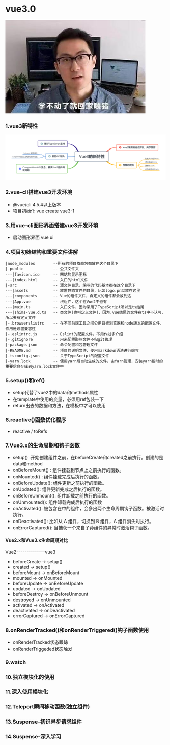 # vue3.0

![](https://github.com/tianshaojun/vue3.0/blob/master/md_img/01.jpg)

### 1.vue3新特性

![](https://github.com/tianshaojun/vue3.0/blob/master/md_img/02.png)

### 2.vue-cli搭建vue3开发环境

+ @vue/cli 4.5.4以上版本
+ 项目初始化  vue create vue3-1

### 3.用vue-cli图形界面搭建vue3开发环境

+ 启动图形界面  vue ui

### 4.项目初始结构和重要文件讲解

```
|node_modules        --所有的项目依赖包都放在这个目录下
|-public             -- 公共文件夹
---|favicon.ico      -- 网站的显示图标
---|index.html       -- 入口的html文件
|-src                -- 源文件目录，编写的代码基本都在这个目录下
---|assets           -- 放置静态文件的目录，比如logo.pn就放在这里
---|components       -- Vue的组件文件，自定义的组件都会放到这
---|App.vue          -- 根组件，这个在Vue2中也有
---|main.ts          -- 入口文件，因为采用了TypeScript所以是ts结尾
---|shims-vue.d.ts   -- 类文件(也叫定义文件)，因为.vue结尾的文件在ts中不认可，所以要有定义文件
|-.browserslistrc    -- 在不同前端工具之间公用目标浏览器和node版本的配置文件，作用是设置兼容性
|-.eslintrc.js       -- Eslint的配置文件，不用作过多介绍
|-.gitignore         -- 用来配置那些文件不归git管理
|-package.json       -- 命令配置和包管理文件
|-README.md          -- 项目的说明文件，使用markdown语法进行编写
|-tsconfig.json      -- 关于TypoScript的配置文件
|-yarn.lock          -- 使用yarn后自动生成的文件，由Yarn管理，安装yarn包时的重要信息存储到yarn.lock文件中
```

### 5.setup()和ref()

+ setup代替了vue2中的data和methods属性
+ 在template中使用的变量，必须用ref包装一下
+ return出去的数据和方法，在模板中才可以使用

### 6.reactive()函数优化程序

+ reactive / toRefs

### 7.Vue3.x的生命周期和钩子函数

+ setup() :开始创建组件之前，在beforeCreate和created之前执行。创建的是data和method
+ onBeforeMount() : 组件挂载到节点上之前执行的函数。
+ onMounted() : 组件挂载完成后执行的函数。
+ onBeforeUpdate(): 组件更新之前执行的函数。
+ onUpdated(): 组件更新完成之后执行的函数。
+ onBeforeUnmount(): 组件卸载之前执行的函数。
+ onUnmounted(): 组件卸载完成后执行的函数
+ onActivated(): 被包含在<keep-alive>中的组件，会多出两个生命周期钩子函数。被激活时执行。
+ onDeactivated(): 比如从 A 组件，切换到 B 组件，A 组件消失时执行。
+ onErrorCaptured(): 当捕获一个来自子孙组件的异常时激活钩子函数。
  
#### Vue2.x和Vue3.x生命周期对比

Vue2--------------vue3
+ beforeCreate  -> setup()
+ created       -> setup()
+ beforeMount   -> onBeforeMount
+ mounted       -> onMounted
+ beforeUpdate  -> onBeforeUpdate
+ updated       -> onUpdated
+ beforeDestroy -> onBeforeUnmount
+ destroyed     -> onUnmounted
+ activated     -> onActivated
+ deactivated   -> onDeactivated
+ errorCaptured -> onErrorCaptured

### 8.onRenderTracked()和onRenderTriggered()钩子函数使用

+ onRenderTracked状态跟踪
+ onRenderTriggeded状态触发

### 9.watch

### 10.独立模块化的使用

### 11.深入使用模块化

### 12.Teleport瞬间移动函数(独立组件)

### 13.Suspense-初识异步请求组件

### 14.Suspense-深入学习















